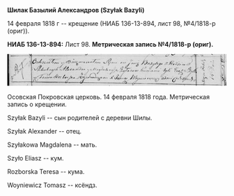 **Шилак Базылий Александров (Szyłak Bazyli)**

14 февраля 1818 г -- крещение (НИАБ 136-13-894, лист 98, №4/1818-р
(ориг)).

**НИАБ 136-13-894:** Лист 98. **Метрическая запись №4/1818-р (ориг).**

![](./media/73305e66d608b7b55a8e7fdc4563d6216083e8a6.png)

Осовская Покровская церковь. 14 февраля 1818 года. Метрическая запись о
крещении.

Szyłak Bazyli -- сын родителей с деревни Шилы.

Szyłak Alexander -- отец.

Szyłakowa Magdalena -- мать.

Szyło Eliasz -- кум.

Rozborska Teresa -- кума.

Woyniewicz Tomasz -- ксёндз.
